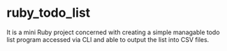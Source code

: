 # ruby_todo_list
It is a mini Ruby project concerned with creating a simple managable todo list program accessed via CLI and able to output the list into CSV files.
